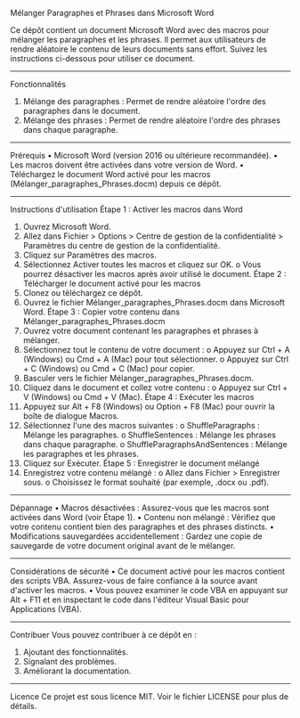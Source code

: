 Mélanger Paragraphes et Phrases dans Microsoft Word

Ce dépôt contient un document Microsoft Word avec des macros pour mélanger les paragraphes et les phrases. Il permet aux utilisateurs de rendre aléatoire le contenu de leurs documents sans effort. Suivez les instructions ci-dessous pour utiliser ce document.
________________________________________
Fonctionnalités
1.	Mélange des paragraphes : Permet de rendre aléatoire l'ordre des paragraphes dans le document.
2.	Mélange des phrases : Permet de rendre aléatoire l'ordre des phrases dans chaque paragraphe.
________________________________________
Prérequis
•	Microsoft Word (version 2016 ou ultérieure recommandée).
•	Les macros doivent être activées dans votre version de Word.
•	Téléchargez le document Word activé pour les macros (Mélanger_paragraphes_Phrases.docm) depuis ce dépôt.
________________________________________
Instructions d'utilisation
Étape 1 : Activer les macros dans Word
1.	Ouvrez Microsoft Word.
2.	Allez dans Fichier > Options > Centre de gestion de la confidentialité > Paramètres du centre de gestion de la confidentialité.
3.	Cliquez sur Paramètres des macros.
4.	Sélectionnez Activer toutes les macros et cliquez sur OK.
o	Vous pourrez désactiver les macros après avoir utilisé le document.
Étape 2 : Télécharger le document activé pour les macros
1.	Clonez ou téléchargez ce dépôt.
2.	Ouvrez le fichier Mélanger_paragraphes_Phrases.docm dans Microsoft Word.
Étape 3 : Copier votre contenu dans Mélanger_paragraphes_Phrases.docm
1.	Ouvrez votre document contenant les paragraphes et phrases à mélanger.
2.	Sélectionnez tout le contenu de votre document :
o	Appuyez sur Ctrl + A (Windows) ou Cmd + A (Mac) pour tout sélectionner.
o	Appuyez sur Ctrl + C (Windows) ou Cmd + C (Mac) pour copier.
3.	Basculer vers le fichier Mélanger_paragraphes_Phrases.docm.
4.	Cliquez dans le document et collez votre contenu :
o	Appuyez sur Ctrl + V (Windows) ou Cmd + V (Mac).
Étape 4 : Exécuter les macros
1.	Appuyez sur Alt + F8 (Windows) ou Option + F8 (Mac) pour ouvrir la boîte de dialogue Macros.
2.	Sélectionnez l'une des macros suivantes :
o	ShuffleParagraphs : Mélange les paragraphes.
o	ShuffleSentences : Mélange les phrases dans chaque paragraphe.
o	ShuffleParagraphsAndSentences : Mélange les paragraphes et les phrases.
3.	Cliquez sur Exécuter.
Étape 5 : Enregistrer le document mélangé
1.	Enregistrez votre contenu mélangé :
o	Allez dans Fichier > Enregistrer sous.
o	Choisissez le format souhaité (par exemple, .docx ou .pdf).
________________________________________
Dépannage
•	Macros désactivées : Assurez-vous que les macros sont activées dans Word (voir Étape 1).
•	Contenu non mélangé : Vérifiez que votre contenu contient bien des paragraphes et des phrases distincts.
•	Modifications sauvegardées accidentellement : Gardez une copie de sauvegarde de votre document original avant de le mélanger.
________________________________________
Considérations de sécurité
•	Ce document activé pour les macros contient des scripts VBA. Assurez-vous de faire confiance à la source avant d'activer les macros.
•	Vous pouvez examiner le code VBA en appuyant sur Alt + F11 et en inspectant le code dans l'éditeur Visual Basic pour Applications (VBA).
________________________________________
Contribuer
Vous pouvez contribuer à ce dépôt en :
1.	Ajoutant des fonctionnalités.
2.	Signalant des problèmes.
3.	Améliorant la documentation.
________________________________________
Licence
Ce projet est sous licence MIT. Voir le fichier LICENSE pour plus de détails.


